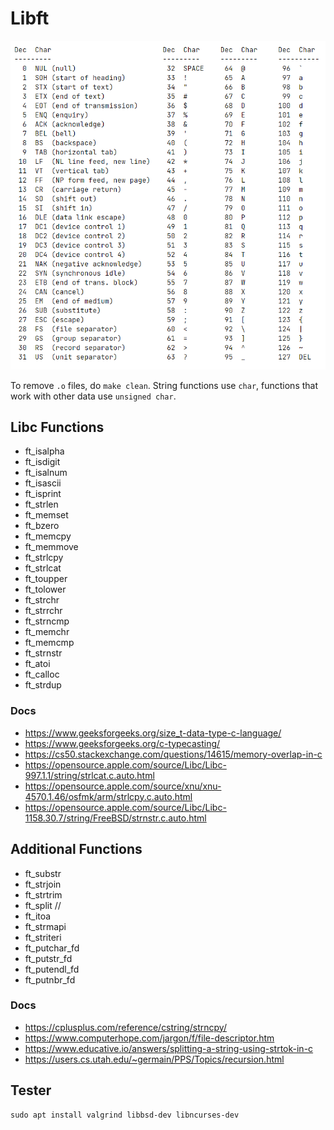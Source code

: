 # Libft

![](ascii.png)

To remove `.o` files, do `make clean`.
String functions use `char`, functions that work with other data use `unsigned char`.

## Libc Functions

- ft_isalpha
- ft_isdigit
- ft_isalnum
- ft_isascii
- ft_isprint
- ft_strlen
- ft_memset
- ft_bzero
- ft_memcpy
- ft_memmove
- ft_strlcpy
- ft_strlcat
- ft_toupper
- ft_tolower
- ft_strchr
- ft_strrchr
- ft_strncmp
- ft_memchr
- ft_memcmp
- ft_strnstr
- ft_atoi
- ft_calloc
- ft_strdup

### Docs

- https://www.geeksforgeeks.org/size_t-data-type-c-language/
- https://www.geeksforgeeks.org/c-typecasting/
- https://cs50.stackexchange.com/questions/14615/memory-overlap-in-c
- https://opensource.apple.com/source/Libc/Libc-997.1.1/string/strlcat.c.auto.html
- https://opensource.apple.com/source/xnu/xnu-4570.1.46/osfmk/arm/strlcpy.c.auto.html
- https://opensource.apple.com/source/Libc/Libc-1158.30.7/string/FreeBSD/strnstr.c.auto.html

## Additional Functions

- ft_substr
- ft_strjoin
- ft_strtrim
- ft_split //
- ft_itoa
- ft_strmapi
- ft_striteri
- ft_putchar_fd
- ft_putstr_fd
- ft_putendl_fd
- ft_putnbr_fd

### Docs

- https://cplusplus.com/reference/cstring/strncpy/
- https://www.computerhope.com/jargon/f/file-descriptor.htm
- https://www.educative.io/answers/splitting-a-string-using-strtok-in-c
- https://users.cs.utah.edu/~germain/PPS/Topics/recursion.html

## Tester

```
sudo apt install valgrind libbsd-dev libncurses-dev
```